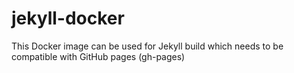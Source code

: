 # jekyll-docker
This Docker image can be used for Jekyll build which needs to be compatible with GitHub​ pages (gh-pages)
